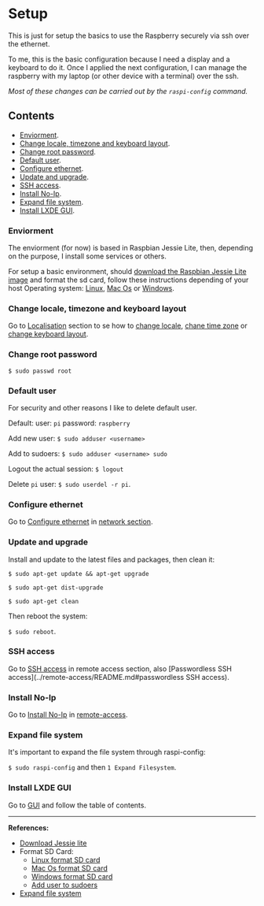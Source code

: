 # Setup 

This is just for setup the basics to use the Raspberry securely via ssh over the ethernet. 

To me, this is the basic configuration because I need a display and a keyboard to do it. 
Once I applied the next configuration, I can manage the raspberry with my laptop (or other device with a terminal) over the ssh.

*Most of these changes can be carried out by the `raspi-config` command.*

## Contents

- [Enviorment](#enviorment).
- [Change locale, timezone and keyboard layout](#change-locale-timezone-and-keyboard-layout).
- [Change root password](#change-root-password).
- [Default user](#default-user).
- [Configure ethernet](#configure-ethernet).
- [Update and upgrade](#update-and-upgrade).
- [SSH access](#ssh-access).
- [Install No-Ip](#install-no-ip).
- [Expand file system](#expand-file-system).
- [Install LXDE GUI](#install-display-server).


### Enviorment

The enviorment (for now) is based in Raspbian Jessie Lite, then, depending on the purpose, I install some services or others.

For setup a basic environment, should [download the Raspbian Jessie Lite image][Download Jessie Lite] and format the sd card, follow these instructions depending of your host Operating system: [Linux][Linux format SD card], [Mac Os][Mac Os format SD card] or [Windows][Windows format SD card].


### Change locale, timezone and keyboard layout

Go to [Localisation](../localisation/README.md) section to se how to [change locale](../localisation/README.md#change-locale), [chane time zone](../localisation/README.md#change-time-zone) or [change keyboard layout](../localisation/README.md#change-keyboard-layout).


### Change root password

`$ sudo passwd root`

### Default user
For security and other reasons I like to delete default user.

Default:
user: `pi`
password: `raspberry`

Add new user:
`$ sudo adduser <username>`

Add to sudoers:
`$ sudo adduser <username> sudo`

Logout the actual session:
`$ logout`

Delete `pi` user:
`$ sudo userdel -r pi`.


### Configure ethernet

Go to [Configure ethernet](../network/README.md#configure-ethernet) in [network section](../network/README.md).

### Update and upgrade

Install and update to the latest files and packages, then clean it:

```
$ sudo apt-get update && apt-get upgrade

$ sudo apt-get dist-upgrade

$ sudo apt-get clean
```

Then reboot the system:

`$ sudo reboot`.


### SSH access

Go to [SSH access](../remote-access/README.md/#ssh-access) in remote access section, also [Passwordless SSH access](../remote-access/README.md#passwordless SSH access).


### Install No-Ip

Go to [Install No-Ip](../remote-access/README.md#install-no-ip) in [remote-access](../remote-access/README.md).

### Expand file system

It's important to expand the file system through raspi-config:

`$ sudo raspi-config` and then `1 Expand Filesystem`.


### Install LXDE GUI

Go to [GUI](../gui/README.md) and follow the table of contents.

- - - 

**References:**

- [Download Jessie lite][Download Jessie lite]
- Format SD Card:
	- [Linux format SD card][Linux format SD card]
	- [Mac Os format SD card][Mac Os format SD card]
	- [Windows format SD card][Windows format SD card]
	- [Add user to sudoers][Add user to sudoers]
- [Expand file system][Expand]

[Download Jessie lite]: https://www.raspberrypi.org/downloads/raspbian/

[Linux format SD card]: https://www.raspberrypi.org/documentation/installation/installing-images/linux.md
    
[Mac Os format SD card]: https://www.raspberrypi.org/documentation/installation/installing-images/mac.md

[Windows format SD card]: https://www.raspberrypi.org/documentation/installation/installing-images/windows.md

[Add user to sudoers]: http://askubuntu.com/questions/7477/how-can-i-add-a-new-user-as-sudoer-using-the-command-line

[Expand]: https://www.raspberrypi.org/documentation/configuration/raspi-config.md